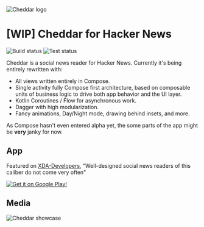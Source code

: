 ![Cheddar logo](https://github.com/adrianblancode/Cheddar/blob/master/media/cheddar-icon.png)

# [WIP] Cheddar for Hacker News
![Build status](https://github.com/adrianblancode/Cheddar/workflows/Build/badge.svg) ![Test status](https://github.com/adrianblancode/Cheddar/workflows/Tests/badge.svg)
 
Cheddar is a social news reader for Hacker News. Currently it's being entirely rewritten with: 

*   All views written entirely in Compose.
*   Single activity fully Compose first architecture, based on composable units of business logic to drive both app behavior and the UI layer.
*   Kotlin Coroutines / Flow for asynchronous work.
*   Dagger with high modularization.
*   Fancy animations, Day/Night mode, drawing behind insets, and more.

As Compose hasn't even entered alpha yet, the some parts of the app might be **very** janky for now.


## App

Featured on [XDA-Developers](http://www.xda-developers.com/apps-of-the-week-material-facebook-hacker-news-web-making-and-pac-man/), "Well-designed social news readers of this caliber do not come very often"



[![Get it on Google Play!](http://adrianblan.co/images/google-play-badge.png)](https://play.google.com/store/apps/details?id=co.adrianblan.cheddar)

## Media

![Cheddar showcase](https://github.com/adrianblancode/Cheddar/blob/master/media/screen-showcase.gif)
